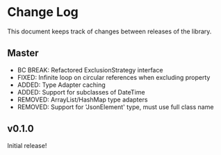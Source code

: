 Change Log
==========

This document keeps track of changes between releases of the library.

Master
------

* BC BREAK: Refactored ExclusionStrategy interface
* FIXED: Infinite loop on circular references when excluding property
* ADDED: Type Adapter caching
* ADDED: Support for subclasses of DateTime
* REMOVED: ArrayList/HashMap type adapters
* REMOVED: Support for 'JsonElement' type, must use full class name

v0.1.0
------

Initial release!

